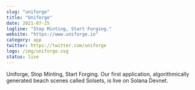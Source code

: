 ```yaml
---
slug: "uniforge"
title: "Uniforge"
date: 2021-07-25
logline: "Stop Minting, Start Forging."
website: "https://www.uniforge.io"
category: app 
twitter: https://twitter.com/uniforge
logo: /img/uniforge.svg
status: live
---
```


Uniforge, Stop Minting, Start Forging. Our first application, algorithmically generated beach scenes called Solsets, is live on Solana Devnet.